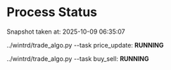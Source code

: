 # Process Status

Snapshot taken at: 2025-10-09 06:35:07

../wintrd/trade_algo.py --task price_update: **RUNNING**

../wintrd/trade_algo.py --task buy_sell: **RUNNING**

